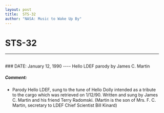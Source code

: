 ```yaml
---
layout: post
title:  STS-32
author: "NASA: Music to Wake Up By"
---
```


# STS-32
----
<br/>
### DATE: January 12, 1990
----
Hello LDEF parody by James C. Martin

##### Comment:
* Parody Hello LDEF, sung to the tune of Hello Dolly intended as a tribute to the cargo which was retrieved on 1/12/90. Written and sung by James C. Martin and his friend Terry Radomski. (Martin is the son of Mrs. F. C. Martin, secretary to LDEF Chief Scientist Bill Kinard)
